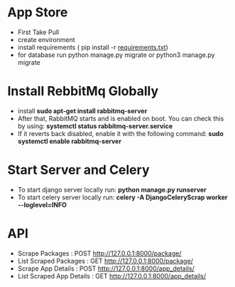 # App Store

- First Take Pull
- create environment
- install requirements ( pip install -r [requirements.txt](requirements.txt))
- for database run python manage.py migrate or python3 manage.py migrate

# Install RebbitMq Globally
- install **sudo apt-get install rabbitmq-server**
- After that, RabbitMQ starts and is enabled on boot. You can check this by using:
 **systemctl status rabbitmq-server.service** 
- If it reverts back disabled, enable it with the following command:
 **sudo systemctl enable rabbitmq-server**

# Start Server and Celery
- To start django server locally run: **python manage.py runserver**
- To start celery server locally run: **celery -A DjangoCeleryScrap worker --loglevel=INFO**

# API
- Scrape Packages : POST http://127.0.0.1:8000/package/ 
- List Scraped Packages : GET http://127.0.0.1:8000/package/ 
- Scrape App Details : POST http://127.0.0.1:8000/app_details/
- List Scraped App Details : GET http://127.0.0.1:8000/app_details/
